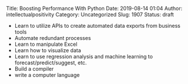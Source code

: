 Title: Boosting Performance With Python
Date: 2019-08-14 01:04
Author: intellectualpositivity
Category: Uncategorized
Slug: 1907
Status: draft

-   Learn to utilize APIs to create automated data exports from business tools
-   Automate redundant processes
-   Learn to manipulate Excel
-   Learn how to visualize data
-   Learn to use regression analysis and machine learning to forecast/predict/suggest, etc.
-   Build a compiler
-   write a computer language

 
